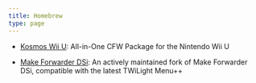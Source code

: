 ```yaml
---
title: Homebrew
type: page
---
```



- [Kosmos Wii U](https://github.com/AtlasNX/Kosmos-Wii-U): All-in-One CFW Package for the Nintendo Wii U

- [Make Forwarder DSi](https://github.com/Ta180m/Make-Forwarder-Dsi): An actively maintained fork of Make Forwarder DSi, compatible with the latest TWiLight Menu++
